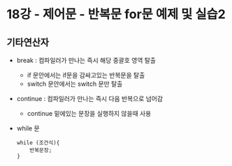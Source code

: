 # 18강 - 제어문 - 반복문 for문 예제 및 실습2
## 기타연산자
- break : 컴파일러가 만나는 즉시 해당 중괄호 영역 탈출
    - if 문안에서는 if문을 감싸고있는 반복문을 탈출
    - switch 문안에서는 switch 문만 탈출
- continue : 컴파일러가 만나는 즉시 다음 반복으로 넘어감
    - continue 밑에있는 문장을 실행하지 않을때 사용


- while 문
    ```
    while (조건식){
        반복문장;
    }
    ```
    